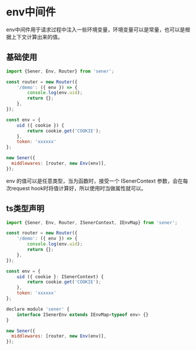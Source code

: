 <!--
 * @Author: chenzhongsheng
 * @Date: 2023-05-14 14:48:34
 * @Description: Coding something
-->
# env中间件

env中间件用于请求过程中注入一些环境变量，环境变量可以是常量，也可以是根据上下文计算出来的值。

## 基础使用

```js
import {Sener, Env, Router} from 'sener';

const router = new Router({
    '/demo': ({ env }) => {
        console.log(env.uid);
        return {};
    },
});

const env = {
    uid ({ cookie }) {
        return cookie.get('COOKIE');
    },
    token: 'xxxxxx'
};

new Sener({
  middlewares: [router, new Env(env)],
});
```

env 的值可以是任意类型，当为函数时，接受一个 ISenerContext 参数，会在每次request hook时将值计算好，所以使用时当做属性就可以。

## ts类型声明

```js
import {Sener, Env, Router, ISenerContext, IEnvMap} from 'sener';

const router = new Router({
    '/demo': ({ env }) => {
        console.log(env.uid);
        return {};
    },
});

const env = {
    uid ({ cookie }: ISenerContext) {
        return cookie.get('COOKIE');
    },
    token: 'xxxxxx'
};

declare module 'sener' {
    interface ISenerEnv extends IEnvMap<typeof env> {}
}

new Sener({
  middlewares: [router, new Env(env)],
});
```